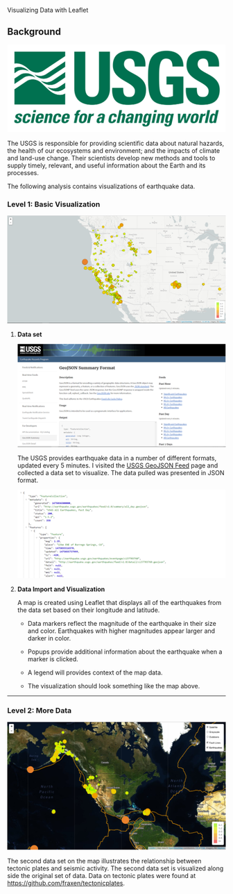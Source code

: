 Visualizing Data with Leaflet

## Background

![1-Logo](Images/1-Logo.png)

The USGS is responsible for providing scientific data about natural hazards, the health of our ecosystems and environment; and the impacts of climate and land-use change. Their scientists develop new methods and tools to supply timely, relevant, and useful information about the Earth and its processes.

The following analysis contains visualizations of earthquake data.

### Level 1: Basic Visualization

![2-BasicMap](Images/2-BasicMap.png)

1. **Data set**

   ![3-Data](Images/3-Data.png)

   The USGS provides earthquake data in a number of different formats, updated every 5 minutes. I visited the [USGS GeoJSON Feed](http://earthquake.usgs.gov/earthquakes/feed/v1.0/geojson.php) page and collected a data set to visualize. The data pulled was presented in JSON format.

   ![4-JSON](Images/4-JSON.png)

2. **Data Import and Visualization**

   A map is created using Leaflet that displays all of the earthquakes from the data set based on their longitude and latitude.

   * Data markers reflect the magnitude of the earthquake in their size and color. Earthquakes with higher magnitudes appear larger and darker in color.

   * Popups provide additional information about the earthquake when a marker is clicked.

   * A legend will provides context of the map data.

   * The visualization should look something like the map above.

- - -

### Level 2: More Data

![5-Advanced](Images/5-Advanced.png)

The second data set on the map illustrates the relationship between tectonic plates and seismic activity. The second data set is visualized along side the original set of data. Data on tectonic plates were found at <https://github.com/fraxen/tectonicplates>.

